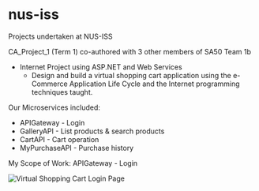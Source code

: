 # nus-iss
Projects undertaken at NUS-ISS

CA_Project_1 (Term 1) co-authored with 3 other members of SA50 Team 1b
- Internet Project using ASP.NET and Web Services
  - Design and build a virtual shopping cart application using the e-Commerce Application Life Cycle and the Internet programming techniques taught.

Our Microservices included:
 - APIGateway - Login
 - GalleryAPI - List products & search products
 - CartAPI - Cart operation
 - MyPurchaseAPI - Purchase history

My Scope of Work: APIGateway - Login 

![Virtual Shopping Cart Login Page](demo/CA_Project_1_Login.gif)

